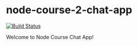 # node-course-2-chat-app
[![Build Status](http://159.65.85.132:8080/buildStatus/icon?job=nodesample)](http://159.65.85.132:8080/job/nodesample)

Welcome to Node Course Chat App!

